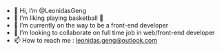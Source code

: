 - 👋 Hi, I’m @LeonidasGeng
- 👀 I’m liking playing basketball 🏀
- 🌱 I’m currently on the way to be a front-end developer
- 💞️ I’m looking to collaborate on full time job in web/front-end  developer
- 📫 How to reach me : leonidas.geng@outlook.com

<!---
LeonidasGeng/LeonidasGeng is a ✨ special ✨ repository because its `README.md` (this file) appears on your GitHub profile.
You can click the Preview link to take a look at your changes.
--->
